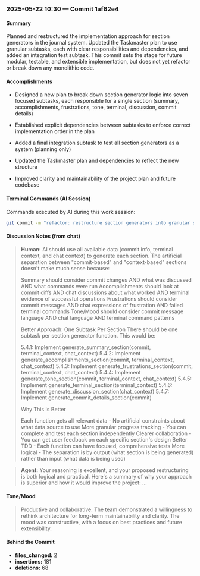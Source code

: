 ### 2025-05-22 10:30 — Commit 1af62e4

#### Summary

Planned and restructured the implementation approach for section generators in the journal system. Updated the Taskmaster plan to use granular subtasks, each with clear responsibilities and dependencies, and added an integration test subtask. This commit sets the stage for future modular, testable, and extensible implementation, but does not yet refactor or break down any monolithic code.

#### Accomplishments

- Designed a new plan to break down section generator logic into seven focused subtasks, each responsible for a single section (summary, accomplishments, frustrations, tone, terminal, discussion, commit details)

- Established explicit dependencies between subtasks to enforce correct implementation order in the plan

- Added a final integration subtask to test all section generators as a system (planning only)

- Updated the Taskmaster plan and dependencies to reflect the new structure

- Improved clarity and maintainability of the project plan and future codebase

#### Terminal Commands (AI Session)
Commands executed by AI during this work session:
```bash
git commit -m "refactor: restructure section generators into granular subtasks with proper dependencies and integration testing"
```

#### Discussion Notes (from chat)
> **Human:** AI should use all available data (commit info, terminal context, and chat context) to generate each section. The artificial separation between "commit-based" and "context-based" sections doesn't make much sense because:
> 
> Summary should consider commit changes AND what was discussed AND what commands were run
> Accomplishments should look at commit diffs AND chat discussions about what worked AND terminal evidence of successful operations
> Frustrations should consider commit messages AND chat expressions of frustration AND failed terminal commands
> Tone/Mood should consider commit message language AND chat language AND terminal command patterns
> 
> Better Approach: One Subtask Per Section
> There should be one subtask per section generator function. This would be:
> 
> 5.4.1: Implement generate_summary_section(commit, terminal_context, chat_context)
> 5.4.2: Implement generate_accomplishments_section(commit, terminal_context, chat_context)
> 5.4.3: Implement generate_frustrations_section(commit, terminal_context, chat_context)
> 5.4.4: Implement generate_tone_section(commit, terminal_context, chat_context)
> 5.4.5: Implement generate_terminal_section(terminal_context)
> 5.4.6: Implement generate_discussion_section(chat_context)
> 5.4.7: Implement generate_commit_details_section(commit)
> 
> Why This Is Better
> 
> Each function gets all relevant data - No artificial constraints about what data source to use
> More granular progress tracking - You can complete and test each section independently
> Clearer collaboration - You can get user feedback on each specific section's design
> Better TDD - Each function can have focused, comprehensive tests
> More logical - The separation is by output (what section is being generated) rather than input (what data is being used)

> **Agent:** Your reasoning is excellent, and your proposed restructuring is both logical and practical. Here's a summary of why your approach is superior and how it would improve the project: ...

#### Tone/Mood
> Productive and collaborative. The team demonstrated a willingness to rethink architecture for long-term maintainability and clarity. The mood was constructive, with a focus on best practices and future extensibility.

#### Behind the Commit
- **files_changed:** 2
- **insertions:** 181
- **deletions:** 68 